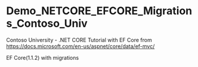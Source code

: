# Demo_NETCORE_EFCORE_Migrations_Contoso_Univ
Contoso University - .NET CORE Tutorial with EF Core from 
https://docs.microsoft.com/en-us/aspnet/core/data/ef-mvc/

EF Core(1.1.2) with migrations
